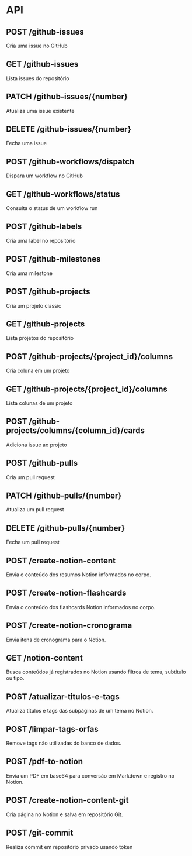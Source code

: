 # API

## POST /github-issues

Cria uma issue no GitHub

## GET /github-issues

Lista issues do repositório

## PATCH /github-issues/{number}

Atualiza uma issue existente

## DELETE /github-issues/{number}

Fecha uma issue

## POST /github-workflows/dispatch

Dispara um workflow no GitHub

## GET /github-workflows/status

Consulta o status de um workflow run

## POST /github-labels

Cria uma label no repositório

## POST /github-milestones

Cria uma milestone

## POST /github-projects

Cria um projeto classic

## GET /github-projects

Lista projetos do repositório

## POST /github-projects/{project_id}/columns

Cria coluna em um projeto

## GET /github-projects/{project_id}/columns

Lista colunas de um projeto

## POST /github-projects/columns/{column_id}/cards

Adiciona issue ao projeto

## POST /github-pulls

Cria um pull request

## PATCH /github-pulls/{number}

Atualiza um pull request

## DELETE /github-pulls/{number}

Fecha um pull request

## POST /create-notion-content

Envia o conteúdo dos resumos Notion informados no corpo.

## POST /create-notion-flashcards

Envia o conteúdo dos flashcards Notion informados no corpo.

## POST /create-notion-cronograma

Envia itens de cronograma para o Notion.

## GET /notion-content

Busca conteúdos já registrados no Notion usando filtros de tema, subtítulo ou tipo.

## POST /atualizar-titulos-e-tags

Atualiza títulos e tags das subpáginas de um tema no Notion.

## POST /limpar-tags-orfas

Remove tags não utilizadas do banco de dados.

## POST /pdf-to-notion

Envia um PDF em base64 para conversão em Markdown e registro no Notion.

## POST /create-notion-content-git

Cria página no Notion e salva em repositório Git.

## POST /git-commit

Realiza commit em repositório privado usando token

